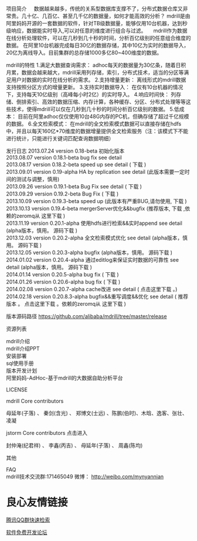  项目简介 
&nbsp;&nbsp;&nbsp;&nbsp;数据越来越多，传统的关系型数据库支撑不了，分布式数据仓库又非常贵。几十亿、几百亿、甚至几千亿的数据量，如何才能高效的分析？ 
mdrill是由阿里妈妈开源的一套数据的软件，针对TB级数据量，能够仅用10台机器，达到秒级响应，数据能实时导入,可以对任意的维度进行组合与过滤。 
&nbsp;&nbsp;&nbsp;&nbsp;mdrill作为数据在线分析处理软件，可以在几秒到几十秒的时间，分析百亿级别的任意组合维度的数据。 
在阿里10台机器完成每日30亿的数据存储，其中10亿为实时的数据导入，20亿为离线导入。目前集群的总存储1000多亿80~400维度的数据。

 mdrill的特性 
 1.满足大数据查询需求： adhoc每天的数据量为30亿条，随着日积月累，数据会越来越大，mdrill采用列存储，索引，分布式技术，适当的分区等满足用户对数据的实时在线分析的需求。 
 2.支持增量更新： 离线形式的mdrill数据支持按照分区方式的增量更新。 
 3.支持实时数据导入： 在仅有10台机器的情况下，支持每天10亿级别（高峰每小时2亿）的实时导入。 
 4.响应时间快： 列存储、倒排索引、高效的数据压缩、内存计算，各种缓存、分区、分布式处理等等这些技术，使得mdrill可以仅在几秒到几十秒的时间分析百亿级别的数据。 
 5.低成本： 目前在阿里adhoc仅仅使用10台48G内存的PC机，但确存储了超过千亿规模的数据。 
 6.全文检索模式： 在mdrill的全文检索模式数据可以直接存储在hdfs中，并且以每天160亿*70维度的数据增量提供全文检索服务（注：该模式下不能进行统计，只能进行关键词匹配查询数据明细） 


  发行日志 
 2013.07.24 version 0.18-beta  初始化版本   
 2013.08.07 version 0.18.1-beta bug fix  see detail    
 2013.08.17 version 0.18.2-beta speed up  see detail   ( 下载 )  
 2013.09.01 version 0.19-alpha HA by replication  see detail   (此版本需要一定时间的测试与调整，慎用)  
 2013.09.26 version 0.19.1-beta Bug Fix  see detail   ( 下载 )  
 2013.09.29 version 0.19.2-beta Bug Fix ( 下载 )  
 2013.10.09 version 0.19.3-beta speed up (此版本有严重BUG,请勿使用, 下载 )  
 2013.10.13 version 0.19.4-beta mergerServer优化&&bugfix (推荐版本, 下载 ,依赖的zeromq从 这里下载 )  
 2013.11.19 version 0.20.1-alpha 使用hdfs进行检索&&实时append  see detail (alpha版本，慎用。  源码下载 )  
 2013.12.03 version 0.20.2-alpha 全文检索模式优化  see detail (alpha版本，慎用。  源码下载 )  
 2013.12.05 version 0.20.3-alpha bugfix (alpha版本，慎用。  源码下载 )  
 2014.01.02 version 0.20.4-alpha 通过editlog来保证实时数据的可靠性  see detail (alpha版本，慎用。  源码下载 )  
 2014.01.14 version 0.20.5-alpha bug fix ( 下载 )  
 2014.01.26 version 0.20.6-alpha bug fix ( 下载 )  
 2014.02.08 version 0.20.7-alpha cache改进  see detail   ( 点击这里下载  。)  
 2014.02.18 version 0.20.8.3-alpha bugfix&&重写调度&&优化  see detail   ( 推荐版本 。  点击这里下载  。依赖的zeromq从 这里下载 )  

 
  版本源码路径 
 https://github.com/alibaba/mdrill/tree/master/release   


 资源列表 
 
  mdrill介绍  
  mdrill介绍PPT  
  安装部署  
  sql使用手册  
  版本开发计划  
  阿里妈妈-AdHoc-基于mdrill的大数据自助分析平台  



  LICENSE  
 

 mdrill Core contributors 
 
  母延年(子落) 、 秦剑(含光) 、 郑博文(士远) 、陈鹏(伯时)、木晗、逸客、张壮、凌凝 
 
 jstorm Core contributors  点击进入  
 
  封仲淹(纪君祥) 、 李鑫(丙吉) 、 母延年(子落) 、 周鑫(陈均)  



 


 其他 
 
  FAQ  
 mdrill技术交流群:171465049 
 微博： http://weibo.com/mynyannian  

 


 # 良心友情链接

[腾讯QQ群快速检索](http://u.720life.cn/s/8cf73f7c)

[软件免费开发论坛](http://u.720life.cn/s/bbb01dc0)